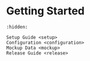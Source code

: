 # Getting Started

```{toctree}
:hidden:

Setup Guide <setup>
Configuration <configuration>
Mockup Data <mockup>
Release Guide <release>
```
